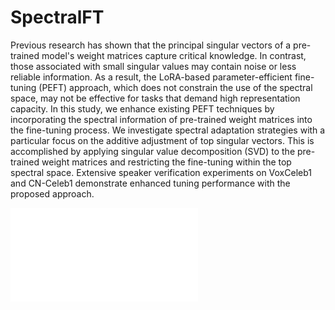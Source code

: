 # SpectralFT

Previous research has shown that the principal singular vectors of a pre-trained model's weight matrices capture critical knowledge. In contrast, those associated with small singular values may contain noise or less reliable information. As a result, the LoRA-based parameter-efficient fine-tuning (PEFT) approach, which does not constrain the use of the spectral space, may not be effective for tasks that demand high representation capacity. In this study, we enhance existing PEFT techniques by incorporating the spectral information of pre-trained weight matrices into the fine-tuning process. We investigate spectral adaptation strategies with a particular focus on the additive adjustment of top singular vectors. This is accomplished by applying singular value decomposition (SVD) to the pre-trained weight matrices and restricting the fine-tuning within the top spectral space. Extensive speaker verification experiments on VoxCeleb1 and CN-Celeb1 demonstrate enhanced tuning performance with the proposed approach.

![Spectral Fine Tuning](SpectralFT.pdf)
